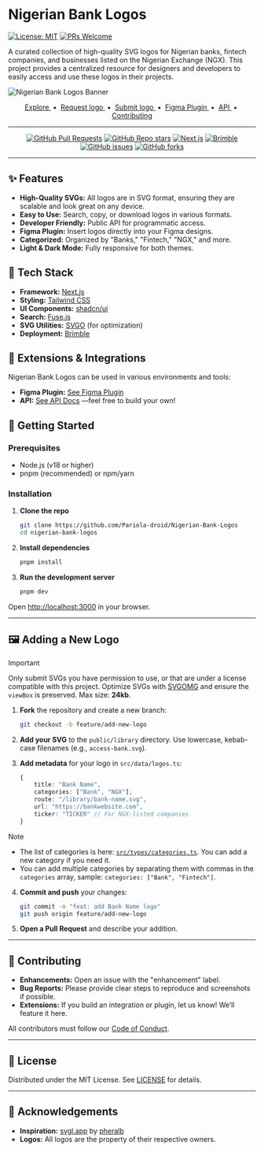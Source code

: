 # Nigerian Bank Logos

[![License: MIT](https://img.shields.io/badge/License-MIT-yellow.svg)](https://opensource.org/licenses/MIT)
[![PRs Welcome](https://img.shields.io/badge/PRs-welcome-brightgreen.svg?style=flat-square)](http://makeapullrequest.com)

A curated collection of high-quality SVG logos for Nigerian banks, fintech companies, and businesses listed on the Nigerian Exchange (NGX). This project provides a centralized resource for designers and developers to easily access and use these logos in their projects.

![Nigerian Bank Logos Banner](https://nigerianbanklogos.xyz/images/og-image-md.jpg)

<div align="center">
    <a href="https://nigerianbanklogos.xyz" target="_blank">
        Explore
    </a>
    <span>&nbsp;▪️&nbsp;</span>
    <a href="https://github.com/pariola-droid/Nigerian-Bank-Logos/issues/new?assignees=&labels=request&projects=&template=request-svg.yml&title=%5B%F0%9F%94%94+Request+SVG%5D%3A+">
        Request logo
    </a>
    <span>&nbsp;▪️&nbsp;</span>
    <a href="#-getting-started">
        Submit logo
    </a>
    <span>&nbsp;▪️&nbsp;</span>
    <a href="https://www.figma.com/community/plugin/1463315460139021415/nigerian-bank-logos" target="_blank">
        Figma Plugin
    </a>
    <span>&nbsp;▪️&nbsp;</span>
    <a href="https://nigerianbanklogos.xyz/api" target="_blank">
        API
    </a>
    <span>&nbsp;▪️&nbsp;</span>
    <a href="#-contributing">
        Contributing
    </a>
</div>

---

<div align="center">

[![GitHub Pull Requests](https://img.shields.io/github/issues-pr/Pariola-droid/Nigerian-Bank-Logos?style=flat)](https://github.com/Pariola-droid/Nigerian-Bank-Logos/pulls)
[![GitHub Repo stars](https://img.shields.io/github/stars/Pariola-droid/Nigerian-Bank-Logos?style=social)](https://github.com/Pariola-droid/Nigerian-Bank-Logos)
[![Next.js](https://img.shields.io/badge/Next.js-000?logo=next.js&logoColor=fff&style=flat)](https://nextjs.org/)
[![Brimble](https://img.shields.io/badge/Brimble-000?logo=brimble&logoColor=fff&style=flat)](https://brimble.io/)
[![GitHub issues](https://img.shields.io/github/issues/Pariola-droid/Nigerian-Bank-Logos?style=flat)](https://github.com/Pariola-droid/Nigerian-Bank-Logos/issues)
[![GitHub forks](https://img.shields.io/github/forks/Pariola-droid/Nigerian-Bank-Logos?style=flat)](https://github.com/Pariola-droid/Nigerian-Bank-Logos/network/members)
<!-- [![Github actions](https://img.shields.io/github/actions/workflow/status/Pariola-droid/Nigerian-Bank-Logos/ci.yml?style=flat)](https://github.com/Pariola-droid/Nigerian-Bank-Logos/actions) -->

</div>

---

## ✨ Features

- **High-Quality SVGs:** All logos are in SVG format, ensuring they are scalable and look great on any device.
- **Easy to Use:** Search, copy, or download logos in various formats.
- **Developer Friendly:** Public API for programmatic access.
- **Figma Plugin:** Insert logos directly into your Figma designs.
- **Categorized:** Organized by "Banks," "Fintech," "NGX," and more.
- **Light & Dark Mode:** Fully responsive for both themes.

## 🚀 Tech Stack

- **Framework:** [Next.js](https://nextjs.org/)
- **Styling:** [Tailwind CSS](https://tailwindcss.com/)
- **UI Components:** [shadcn/ui](https://ui.shadcn.com/)
- **Search:** [Fuse.js](https://fusejs.io/)
- **SVG Utilities:** [SVGO](https://github.com/svg/svgo) (for optimization)
- **Deployment:** [Brimble](https://brimble.io/)

## 🧩 Extensions & Integrations

Nigerian Bank Logos can be used in various environments and tools:

- **Figma Plugin:** [See Figma Plugin](https://www.figma.com/community/plugin/1463315460139021415/nigerian-bank-logos)
- **API:** [See API Docs](./src/app/docs/page.tsx)
—feel free to build your own!

## 🏁 Getting Started

### Prerequisites

- Node.js (v18 or higher)
- pnpm (recommended) or npm/yarn

### Installation

1. **Clone the repo**

    ```sh
    git clone https://github.com/Pariola-droid/Nigerian-Bank-Logos
    cd nigerian-bank-logos
    ```

2. **Install dependencies**

    ```sh
    pnpm install
    ```

3. **Run the development server**

    ```sh
    pnpm dev
    ```

Open [http://localhost:3000](http://localhost:3000) in your browser.

---

## 🖼️ Adding a New Logo

> [!IMPORTANT]
 Only submit SVGs you have permission to use, or that are under a license compatible with this project. Optimize SVGs with [SVGOMG](https://jakearchibald.github.io/svgomg/) and ensure the `viewBox` is preserved. Max size: **24kb**.

1. **Fork** the repository and create a new branch:

    ```sh
    git checkout -b feature/add-new-logo
    ```

2. **Add your SVG** to the `public/library` directory. Use lowercase, kebab-case filenames (e.g., `access-bank.svg`).

3. **Add metadata** for your logo in `src/data/logos.ts`:

    ```ts
    {
        title: "Bank Name",
        categories: ["Bank", "NGX"],
        route: "/library/bank-name.svg",
        url: "https://bankwebsite.com",
        ticker: "TICKER" // For NGX-listed companies
    }
    ```

> [!NOTE]
>
> - The list of categories is here: [`src/types/categories.ts`](https://github.com/Pariola-droid/Nigerian-Bank-Logos/blob/main/src/types/entities/category.ts). You can add a new category if you need it.
> - You can add multiple categories by separating them with commas in the `categories` array, sample: `categories: ["Bank", "Fintech"]`.
>
4. **Commit and push** your changes:

    ```sh
    git commit -m "feat: add Bank Name logo"
    git push origin feature/add-new-logo
    ```

5. **Open a Pull Request** and describe your addition.

---

## 🤝 Contributing

- **Enhancements:** Open an issue with the "enhancement" label.
- **Bug Reports:** Please provide clear steps to reproduce and screenshots if possible.
- **Extensions:** If you build an integration or plugin, let us know! We’ll feature it here.

All contributors must follow our [Code of Conduct](./CODE_OF_CONDUCT.md).

---

## 📜 License

Distributed under the MIT License. See [LICENSE](./LICENSE.md) for details.

---

## 🙏 Acknowledgements

- **Inspiration:** [svgl.app](https://svgl.app/) by [pheralb](https://github.com/pheralb)
- **Logos:** All logos are the property of their respective owners.
